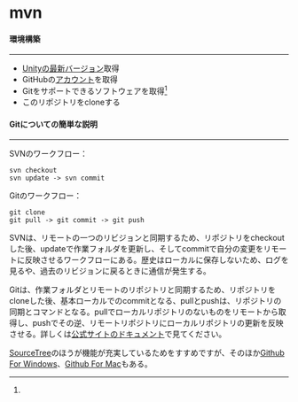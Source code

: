 mvn
===

#### <i class="icon-cog"></i> 環境構築
----------

- [Unityの最新バージョン][4]取得
- GitHubの[アカウント](https://github.com/)を取得
- Gitをサポートできるソフトウェアを取得[^git]
- このリポジトリをcloneする

#### <i class="icon-file"></i> Gitについての簡単な説明
----------

SVNのワークフロー：

    svn checkout
    svn update -> svn commit

Gitのワークフロー：

    git clone
    git pull -> git commit -> git push

SVNは、リモートの一つのリビジョンと同期するため、リポジトリをcheckoutした後、updateで作業フォルダを更新し、そしてcommitで自分の変更をリモートに反映させるワークフローにある。歴史はローカルに保存しないため、ログを見るや、過去のリビジョンに戻るときに通信が発生する。

Gitは、作業フォルダとリモートのリポジトリと同期するため、リポジトリをcloneした後、基本ローカルでのcommitとなる、pullとpushは、リポジトリの同期とコマンドとなる。pullでローカルリポジトリのないものをリモートから取得し、pushでその逆、リモートリポジトリにローカルリポジトリの更新を反映させる。詳しくは[公式サイトのドキュメント][5]で見てください。

[^git]:
[SourceTree][1]のほうが機能が充実しているためをすすめですが、そのほか[Github For Windows][2]、[Github For Mac][3]もある。

  [1]: https://www.atlassian.com/software/sourcetree/overview
  [2]: https://windows.github.com
  [3]: https://mac.github.com/
  [4]: http://japan.unity3d.com/unity/download/
  [5]: http://git-scm.com/doc



